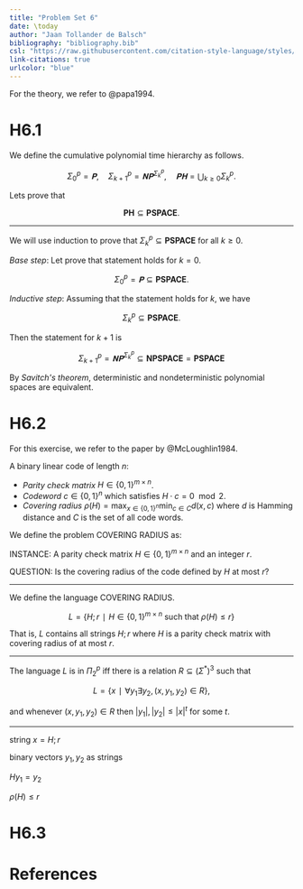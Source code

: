 ```yaml
---
title: "Problem Set 6"
date: \today
author: "Jaan Tollander de Balsch"
bibliography: "bibliography.bib"
csl: "https://raw.githubusercontent.com/citation-style-language/styles/master/harvard-anglia-ruskin-university.csl"
link-citations: true
urlcolor: "blue"
---
```

For the theory, we refer to @papa1994.

# H6.1
We define the cumulative polynomial time hierarchy as follows.

$$Σ_0^p=𝐏,\quad Σ_{k+1}^p=𝐍𝐏^{Σ_k^p},\quad 𝐏𝐇 = ⋃_{k≥0}Σ_k^p.$$

Lets prove that

$$\mathbf{PH} ⊆ \mathbf{PSPACE}.$$

---

We will use induction to prove that $Σ_k^p⊆\mathbf{PSPACE}$ for all $k≥0.$

*Base step*: Let prove that statement holds for $k=0.$

$$Σ_0^p=𝐏⊆\mathbf{PSPACE}.$$

*Inductive step*: Assuming that the statement holds for $k,$ we have

$$Σ_k^p⊆\mathbf{PSPACE}.$$

Then the statement for $k+1$ is

$$Σ_{k+1}^p=𝐍𝐏^{Σ_k^p}⊆\mathbf{NPSPACE}=\mathbf{PSPACE}$$

By *Savitch's theorem*, deterministic and nondeterministic polynomial spaces are equivalent.


# H6.2
For this exercise, we refer to the paper by @McLoughlin1984.

A binary linear code of length $n$:

- *Parity check matrix* $H∈\{0,1\}^{m×n}$.
- *Codeword* $c∈\{0,1\}^n$ which satisfies $H⋅c=0 \mod 2$.
- *Covering radius* $ρ(H)=\max_{x∈\{0,1\}^n}\min_{c∈C} d(x,c)$ where $d$ is Hamming distance and $C$ is the set of all code words.

We define the problem COVERING RADIUS as:

INSTANCE: A parity check matrix $H∈\{0,1\}^{m×n}$ and an integer $r.$

QUESTION: Is the covering radius of the code defined by $H$ at most $r?$

---

We define the language COVERING RADIUS.

$$
L = \{H;r ∣ H∈\{0,1\}^{m×n} \text{ such that } ρ(H)≤r\}
$$

That is, $L$ contains all strings $H;r$ where $H$ is a parity check matrix with covering radius of at most $r.$

---

The language $L$ is in $Π_2^p$ iff there is a relation $R⊆(Σ^*)^3$ such that

$$L=\{x ∣ ∀y_1∃y_2, (x,y_1,y_2)∈R\},$$

and whenever $(x,y_1,y_2)∈R$ then $|y_1|,|y_2|≤|x|^t$ for some $t$.

---

string $x=H;r$

binary vectors $y_1,y_2$ as strings

$Hy_1=y_2$

$ρ(H)≤r$


# H6.3


# References
